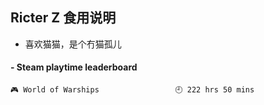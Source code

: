 ## Ricter Z 食用说明
- 喜欢猫猫，是个冇猫孤儿

<!-- steam-box start -->
#### - Steam playtime leaderboard
```text
🎮 World of Warships                 🕘 222 hrs 50 mins
```
<!-- Powered by https://github.com/YouEclipse/steam-box . -->
<!-- steam-box end -->
